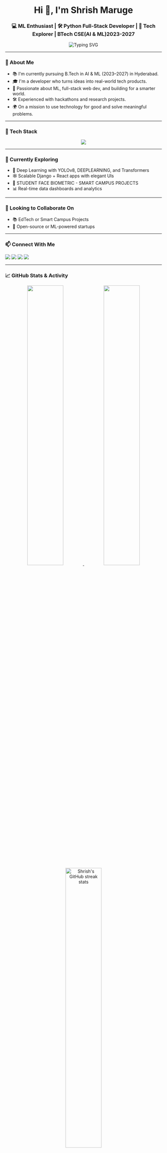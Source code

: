 <h1 align="center">Hi 👋, I'm Shrish Maruge</h1>
<h3 align="center">💻 ML Enthusiast | 🛠️ Python Full-Stack Developer | 🚀 Tech Explorer | BTech CSE(AI & ML)2023-2027</h3>

<p align="center">
  <img src="https://readme-typing-svg.herokuapp.com?font=Fira+Code&size=24&pause=1000&center=true&vCenter=true&width=500&lines=Welcome+to+my+GitHub!;AI+%7C+Web+%7C+ML+%7C+Data+Science;Let's+build+something+great+💡;Open+for+Internships+and+Innovations" alt="Typing SVG" />
</p>


---

### 🚀 About Me
- 📚 I'm currently pursuing B.Tech in AI & ML (2023–2027) in Hyderabad.
- 🎓 I'm a developer who turns ideas into real-world tech products.
- 🧠 Passionate about ML, full-stack web dev, and building for a smarter world.
- 🛠️ Experienced with hackathons and research projects.
- 🌍 On a mission to use technology for good and solve meaningful problems.

---

### 🧰 Tech Stack

<p align="center">
  <img src="https://skillicons.dev/icons?i=python,django,flask,react,js,html,css,bootstrap,sklearn,git,github,mysql,sqlite,vscode" />
</p>

---

### 📌 Currently Exploring

- 🧠 Deep Learning with YOLOv8, DEEPLEARNING, and Transformers  
- 🕸️ Scalable Django + React apps with elegant UIs  
- 🔐 STUDENT FACE BIOMETRIC - SMART CAMPUS PROJECTS  
- 📊 Real-time data dashboards and analytics  

---

### 🤝 Looking to Collaborate On

- 📚 EdTech or Smart Campus Projects
- 🌱 Open-source or ML-powered startups

---

### 📫 Connect With Me

<p>
  <a href="mailto:shrish.maruge99@gmail.com"><img src="https://img.shields.io/badge/email-%23EA4335.svg?&style=for-the-badge&logo=gmail&logoColor=white" /></a>
  <a href="https://www.linkedin.com/in/shrishmaruge/" target="_blank"><img src="https://img.shields.io/badge/linkedin-%230077B5.svg?&style=for-the-badge&logo=linkedin&logoColor=white" /></a>
  <a href="https://github.com/ShrishMaruge"><img src="https://img.shields.io/badge/github-%23121011.svg?&style=for-the-badge&logo=github&logoColor=white" /></a>
  <a href="https://shrishmaruge.github.io/My_Portfolio/" target="_blank"><img src="https://img.shields.io/badge/portfolio-%23ff5f5f.svg?&style=for-the-badge&logo=web&logoColor=white" /></a>
</p>

---

### 📈 GitHub Stats & Activity

<p align="center">
  <a href="https://github.com/ShrishMaruge">
    <img src="https://github-readme-stats.vercel.app/api?username=ShrishMaruge&show_icons=true&theme=tokyonight&include_all_commits=true&count_private=true&border_radius=15&hide_title=false" width="48%"/>
  </a>
  <a href="https://github.com/ShrishMaruge">
    <img src="https://github-readme-streak-stats.herokuapp.com?user=ShrishMaruge&theme=tokyonight&hide_border=false&border_radius=15" width="48%"/>
    <img src="https://github-readme-streak-stats.herokuapp.com?user=ShrishMaruge&theme=tokyonight&hide_border=false&border_radius=15" width="48%" alt="Shrish's GitHub streak stats"/>
  </a>
</p>

<p align="center">
  <a href="https://github.com/ShrishMaruge">
    <img src="https://github-readme-stats.vercel.app/api/top-langs/?username=ShrishMaruge&layout=compact&theme=tokyonight&langs_count=8&border_radius=15" width="40%" />
  </a>
</p>

<p align="center">
  <a href="https://github.com/ShrishMaruge">
    <img src="https://github-profile-summary-cards.vercel.app/api/cards/profile-details?username=ShrishMaruge&theme=tokyonight" width="85%" />
  </a>
</p>

<p align="center">
  <img src="https://komarev.com/ghpvc/?username=ShrishMaruge&label=Visitors&color=blueviolet&style=flat&labelColor=black" />
</p>


---

### ⚡ Fun Fact

> 🧠 I once built a fully functional **Face Biometric Attendance System** using `Django`, `OpenCV`, and `Deep Learning` — it can detect and verify student faces in real-time through a mobile or webcam, auto-mark attendance, and even record logout time! 🎓📸  
>
> 🔐 It now supports **admin dashboards**, **CSV exports**, and **mobile camera support** — all built from scratch during a hackathon!  
>
> 🎨 I believe: _"The best code doesn't just run — it solves a real problem beautifully."_  
>
> 💡 Motto: **Build. Break. Learn. Repeat.**


---

<!---
ShrishMaruge/ShrishMaruge is a ✨ special ✨ repository because its `README.md` (this file) appears on your GitHub profile.
You can click the Preview link to take a look at your changes.
--->

